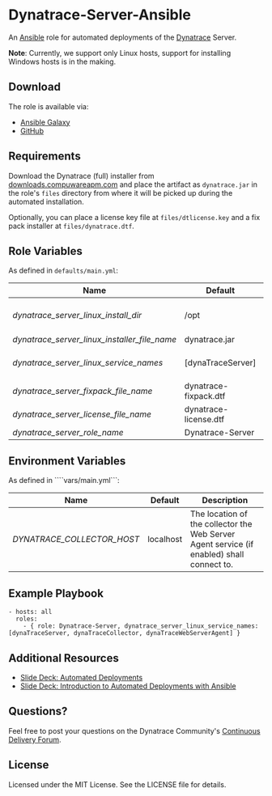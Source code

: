 # Dynatrace-Server-Ansible

An [Ansible](http://www.ansible.com) role for automated deployments of the [Dynatrace](http://bit.ly/dttrial) Server.

**Note**: Currently, we support only Linux hosts, support for installing Windows hosts is in the making.

## Download

The role is available via:

- [Ansible Galaxy](https://galaxy.ansible.com/list#/roles/2623)
- [GitHub](https://github.com/Dynatrace/Dynatrace-Server-Ansible)

## Requirements

Download the Dynatrace (full) installer from [downloads.compuwareapm.com](http://downloads.compuwareapm.com) and place the artifact as ```dynatrace.jar``` in the role's ```files``` directory from where it will be picked up during the automated installation.

Optionally, you can place a license key file at ```files/dtlicense.key``` and a fix pack installer at ```files/dynatrace.dtf```.

## Role Variables

As defined in ```defaults/main.yml```:

| Name                                         | Default               | Description |
|----------------------------------------------|-----------------------|-------------|
| *dynatrace_server_linux_install_dir*         | /opt                  | The Dynatrace Server will be installed into the directory *$dynatrace_agents_linux_install_dir*/dynatrace-*$major*-*$minor*-*$rev*, where *$major*, *$minor* and *$rev* are given by the installer. A symbolic link to the actual installation directory will be created in *$dynatrace_collector_linux_install_dir*/dynatrace. |
| *dynatrace_server_linux_installer_file_name* | dynatrace.jar         | The file name of the Dynatrace installer in the role's ```files``` directory. |
| *dynatrace_server_linux_service_names*       | [dynaTraceServer]     | The full installer installs the Dynatrace Server, Collector and Agents. However, by default only ```dynaTraceServer``` will run as a service. You can control which services shall be made available upon startup by specifying any of ```dynaTraceServer```, ```dynaTraceCollector``` or ```dynaTraceWebServerAgent``` in this list, as seen in the example below. |
| *dynatrace_server_fixpack_file_name*         | dynatrace-fixpack.dtf | The file name of the Dynatrace Fixpack in the role's ```files``` directory. |
| *dynatrace_server_license_file_name*         | dynatrace-license.dtf | The file name of the Dynatrace License in the role's ```files``` directory. |
| *dynatrace_server_role_name*                 | Dynatrace-Server      | The actual name of this role in an [Ansible Playbook's](http://docs.ansible.com/playbooks.html) ```roles``` directory. |

## Environment Variables

As defined in ````vars/main.yml```:

| Name                                        | Default    | Description                                                                               |
|---------------------------------------------|------------|-------------------------------------------------------------------------------------------|
| *DYNATRACE_COLLECTOR_HOST*                  | localhost  | The location of the collector the Web Server Agent service (if enabled) shall connect to. |

## Example Playbook

	- hosts: all
	  roles:
	    - { role: Dynatrace-Server, dynatrace_server_linux_service_names: [dynaTraceServer, dynaTraceCollector, dynaTraceWebServerAgent] }

## Additional Resources

- [Slide Deck: Automated Deployments](http://slideshare.net/MartinEtmajer/automated-deployments-slide-share)
- [Slide Deck: Introduction to Automated Deployments with Ansible](http://www.slideshare.net/MartinEtmajer/introduction-to-automated-deployments-with-ansible)

## Questions?

Feel free to post your questions on the Dynatrace Community's [Continuous Delivery Forum](https://community.dynatrace.com/community/pages/viewpage.action?pageId=46628921).

## License

Licensed under the MIT License. See the LICENSE file for details.
